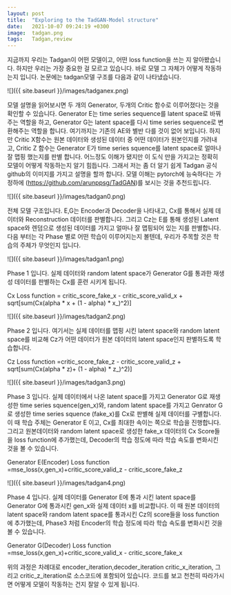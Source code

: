 ```yaml
---
layout: post
title:  "Exploring to the TadGAN-Model structure"
date:   2021-10-07 09:24:19 +0300
image:  tadgan.png
tags:   Tadgan,review
---
```


지금까지 우리는 Tadgan이 어떤 모델이고, 어떤 loss function을 쓰는 지 알아봤습니다. 하지만 우리는 가장 중요한 걸 모르고 있습니다. 바로 모델 그 자체가 어떻게 작동하는지 입니다. 
논문에는 tadgan모델 구조를 다음과 같이 나타냈습니다.

![]({{ site.baseurl }}/images/tadganex.png)

모델 설명을 읽어보시면 두 개의 Generator, 두개의 Critic 함수로 이루어졌다는 것을 확인할 수 있습니다. 
Generator E는 time series sequence를 latent space로 바꿔주는 역할을 하고, Generator G는 latent space를 다시 time series sequence로 변환해주는
역할을 합니다. 여기까지는 기존의 AE와 별반 다를 것이 없어 보입니다. 하지만 Critic X함수는 원본 데이터와 생성된 데이터 중 어떤 데이터가 원본인지를 가려내고, Critic Z 함수는 Generator E가 time series squence를 latent space로 얼마나 잘 맵핑 했는지를 판별 합니다. 어느정도 이해가 됐지만 이 도식 만을 가지고는 정확히 모델이 어떻게 작동하는지 알기 힘듭니다. 그래서 저는 좀 더 알기 쉽게 Tadgan 공식 github의 이미지를 가지고 설명을 할까 합니다. 모델 이해는 pytorch에 능숙하다는 가정하에 (https://github.com/arunppsg/TadGAN)를 보시는 것을 추천드립니다.

![]({{ site.baseurl }}/images/tadgan0.png)

전체 모델 구조입니다.  E,G는 Encoder과 Decoder을 나타내고, Cx를 통해서 실제 데이터와 Reconstruction 데이터를 판별합니다. 그리고 Cz는 E를 통해 생성된 Latent space와 렌덤으로 생성된 데이터를 가지고 얼마나 잘 맵핑되어 있는 지를 판별합니다. 다음 부터는 각 Phase 별로 어떤 학습이 이루어지는지 볼텐데, 우리가 주목할 것은 학습의 주체가 무엇인지 입니다. 

![]({{ site.baseurl }}/images/tadgan1.png)

Phase 1 입니다. 실제 데이터와 random latent space가 Generator G를 통과한 재생성 데이터를 판별하는 Cx를 훈련 시키게 됩니다.

Cx Loss function = critic_score_fake_x - critic_score_valid_x + sqrt[sum(Cx(alpha * x + (1 - alpha) * x_)^2)]
  

![]({{ site.baseurl }}/images/tadgan2.png)

Phase 2 입니다. 여기서는 실제 데이터를 맵핑 시킨 latent space와 random latent space를 비교해 Cz가 어떤 데이터가 원본 데이터의 latent space인지 판별하도록 학습합니다. 

Cz Loss function =critic_score_fake_z - critic_score_valid_z + sqrt[sum(Cx(alpha * z)+ (1 - alpha) * z_)^2)]


![]({{ site.baseurl }}/images/tadgan3.png)

Phase 3 입니다. 실제 데이터에서 나온 latent space를 가지고 Generator G로 재생성한 time series squence(gen_x)와, random latent space를 가지고 Genrator G로 생성한 time series squence (fake_x)를 Cx로 판별해 실제 데이터를 구별합니다. 이 때 학습 주체는 Generator E 이고, Cx를 최대한 속이는 쪽으로 학습을 진행합니다. 그리고 원본데이터와 random latent space로 생성한 fake_x 데이터의 Cx Score들을 loss function에 추가했는데, Decoder의 학습 정도에 따라 학습 속도를 변화시킨 것을 볼 수 있습니다.

Generator E(Encoder) Loss function =mse_loss(x,gen_x)+critic_score_valid_z - critic_score_fake_z

![]({{ site.baseurl }}/images/tadgan4.png)

Phase 4 입니다.  실제 데이터를 Generator E에 통과 시킨 latent space를 Generator G에 통과시킨 gen_x와 실제 데이터 x를 비교합니다. 이 때 원본 데이터의 latent space와 random latent space를 통과시킨 Cz의 score들을 loss function에 추가했는데, Phase3 처럼 Encoder의 학습 정도에 따라 학습 속도를 변화시킨 것을 볼 수 있습니다. 

Generator G(Decoder) Loss function =mse_loss(x,gen_x)+critic_score_valid_x - critic_score_fake_x

위의 과정은 차례대로  encoder_iteration,decoder_iteration critic_x_iteration, 그리고 critic_z_iteration로 소스코드에 포함되어 있습니다. 코드를 보고 천천히 따라가시면 어떻게 모델이 작동하는 건지 잘알 수 있게 됩니다. 


[jekyll-docs]: https://jekyllrb.com/docs/home
[jekyll-gh]:   https://github.com/jekyll/jekyll
[jekyll-talk]: https://talk.jekyllrb.com/
